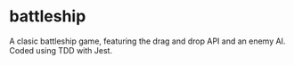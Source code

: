 # battleship
A clasic battleship game, featuring the drag and drop API and an enemy AI. Coded using TDD with Jest.
